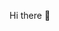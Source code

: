 <!--
**1uvu/1uvu** is a ✨ _special_ ✨ repository because its `README.md` (this file) appears on your GitHub profile.

Here are some ideas to get you started:

- 🔭 I’m currently working on ...
- 🌱 I’m currently learning ...
- 👯 I’m looking to collaborate on ...
- 🤔 I’m looking for help with ...
- 💬 Ask me about ...
- 📫 How to reach me: ...
- 😄 Pronouns: ...
- ⚡ Fun fact: ...
-->
Hi there 👋
<!--
<p align="center">
  <img align="center" src="https://github.com/1uvu/1uvu/raw/master/developer.gif"/>
</p>

--- 

<p align="right">
  <img align="right" src="https://github-readme-stats.vercel.app/api?username=1uvu&show_icons=true&icon_color=805AD5&text_color=718096&bg_color=ffffff&hide_title=true" />
</p>

### Contact ways (Please state your origin and purpose firstly)

- Website: [1uvu.com](https://1uvu.com)
- E-mail：[zjh98@vip.qq.com](mailto://zjh98@vip.qq.com)
- QQ: [2016969619](http://wpa.qq.com/msgrd?v=3&uin=2016969619&site=qq&menu=yes)
- Wechat: 1uvu_zhang

<br>
<div align="center">
  <h3>
  Hey, I'm ZJH. 🤘
  </h3>
  <p>
  Graduated in Information Security，a programming lover，in Blockchain technology and its research.

  And now focus on Smart Contract Faults, including Smart Contract **Security** and **Fault-Tolerance**.
  </p>
 </div>
 
 
![Visitors number: ](https://visitor-badge.laobi.icu/badge?page_id=1uvu.1uvu.readme.md)

### Skill tree：
> ***_is mastered***, **_is learning** and the others is to learn
- Language: **Golang**, **Node**, **Rust**, Solidity, ***Python***, ***Java***, ***C***
- General skills: ***Web crawler***, ***Data science***, ***Software engineer***, Fuzing, Graph network
- Blockchain skills: **Fabric**, Ethereum
- Mathematical base: Formal apporach, Compute theory, **Logic**, **Algorithm**, Discrete mathematics
- Other skills: ***Network development***, ***Debug and Reverse***, ***Cryptography***

-->
